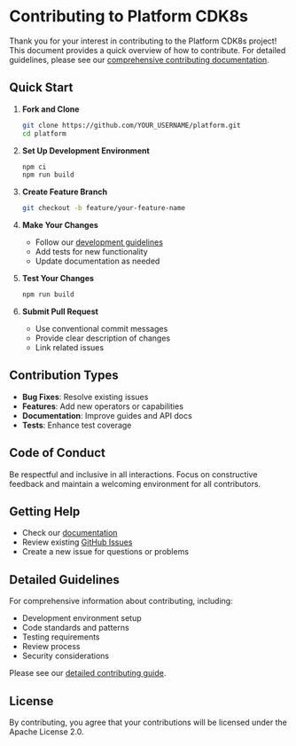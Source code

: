 # Contributing to Platform CDK8s

Thank you for your interest in contributing to the Platform CDK8s project! This document provides a quick overview of how to contribute. For detailed guidelines, please see our [comprehensive contributing documentation](docs/contributing.md).

## Quick Start

1. **Fork and Clone**
   ```bash
   git clone https://github.com/YOUR_USERNAME/platform.git
   cd platform
   ```

2. **Set Up Development Environment**
   ```bash
   npm ci
   npm run build
   ```

3. **Create Feature Branch**
   ```bash
   git checkout -b feature/your-feature-name
   ```

4. **Make Your Changes**
   - Follow our [development guidelines](docs/development.md)
   - Add tests for new functionality
   - Update documentation as needed

5. **Test Your Changes**
   ```bash
   npm run build
   ```

6. **Submit Pull Request**
   - Use conventional commit messages
   - Provide clear description of changes
   - Link related issues

## Contribution Types

- **Bug Fixes**: Resolve existing issues
- **Features**: Add new operators or capabilities
- **Documentation**: Improve guides and API docs
- **Tests**: Enhance test coverage

## Code of Conduct

Be respectful and inclusive in all interactions. Focus on constructive feedback and maintain a welcoming environment for all contributors.

## Getting Help

- Check our [documentation](docs/)
- Review existing [GitHub Issues](https://github.com/containerly/platform/issues)
- Create a new issue for questions or problems

## Detailed Guidelines

For comprehensive information about contributing, including:
- Development environment setup
- Code standards and patterns
- Testing requirements
- Review process
- Security considerations

Please see our [detailed contributing guide](docs/contributing.md).

## License

By contributing, you agree that your contributions will be licensed under the Apache License 2.0.
